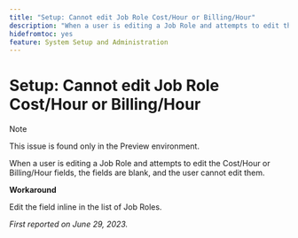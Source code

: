 ```yaml
---
title: "Setup: Cannot edit Job Role Cost/Hour or Billing/Hour"
description: "When a user is editing a Job Role and attempts to edit the Cost/Hour or Billing/Hour fields, the fields are blank, and the user cannot edit them."
hidefromtoc: yes
feature: System Setup and Administration
---
```


# Setup: Cannot edit Job Role Cost/Hour or Billing/Hour

>[!NOTE]
>
>This issue is found only in the Preview environment.

When a user is editing a Job Role and attempts to edit the Cost/Hour or Billing/Hour fields, the fields are blank, and the user cannot edit them.

**Workaround**

Edit the field inline in the list of Job Roles.

_First reported on June 29, 2023._

